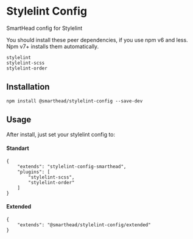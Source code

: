 # Stylelint Config

SmartHead config for Stylelint

You should install these peer dependencies, if you use npm v6 and less. Npm v7+ installs them automatically.
```
stylelint
stylelint-scss
stylelint-order
```

## Installation

```
npm install @smarthead/stylelint-config --save-dev
```

## Usage 
After install, just set your stylelint config to:

#### Standart
```
{
    "extends": "stylelint-config-smarthead",
    "plugins": [
        "stylelint-scss",
        "stylelint-order"
    ]
}
```

#### Extended
```
{
    "extends": "@smarthead/stylelint-config/extended"
}
```
